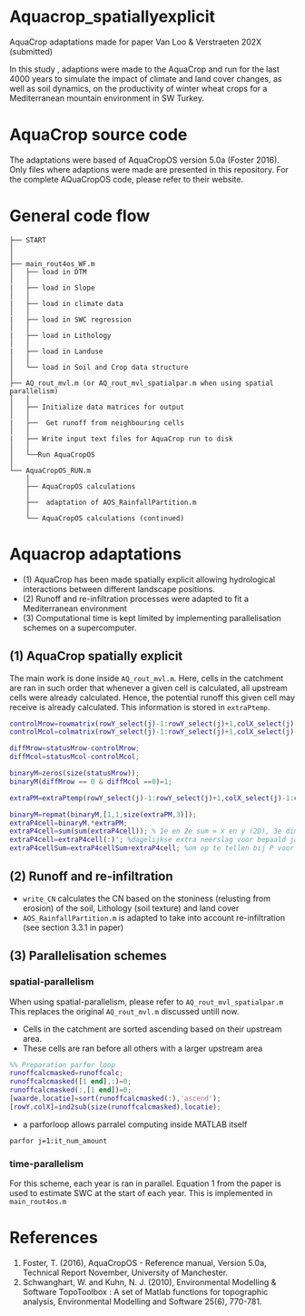 # Aquacrop_spatiallyexplicit
AquaCrop adaptations made for paper Van Loo &amp; Verstraeten 202X (submitted)

In this study , adaptions were made to the AquaCrop and run for the last 4000 years to 
simulate the impact of climate and land cover changes, as well as soil dynamics, 
on the productivity of winter wheat crops for a Mediterranean mountain environment in SW Turkey. 

# AquaCrop source code

The adaptations were based of AquaCropOS version 5.0a (Foster 2016).
Only files where adaptions were made are presented in this repository. For the complete AQuaCropOS code, please refer to their website.

# General code flow
```
├── START               
│
│
├── main_rout4os_WF.m              
│   ├── load in DTM    
│   │
|   ├── load in Slope    
│   │
|   ├── load in climate data    
│   │
|   ├── load in SWC regression    
│   │
|   ├── load in Lithology    
│   │
|   ├── load in Landuse    
│   │
│   └── load in Soil and Crop data structure
│
├── AQ_rout_mvl.m (or AQ_rout_mvl_spatialpar.m when using spatial parallelism)
│   │ 
│   ├── Initialize data matrices for output
│   │
|   ├──  Get runoff from neighbouring cells
│   │  
|   ├── Write input text files for AquaCrop run to disk  
│   │
│   └──Run AquaCropOS
│
└── AquaCropOS_RUN.m
    │ 
    ├── AquaCropOS calculations
    │
    ├──  adaptation of AOS_RainfallPartition.m
    │  
    └── AquaCropOS calculations (continued)
```
# Aquacrop adaptations
* (1) AquaCrop has been made spatially explicit allowing hydrological interactions between different
landscape positions. 
* (2) Runoff and re-infiltration processes were adapted to fit a
Mediterranean environment 
* (3) Computational time is kept limited by implementing parallelisation 
schemes on a supercomputer. 
  
 
## (1) AquaCrop spatially explicit
The main work is done inside `AQ_rout_mvl.m`. Here, cells in the catchment are ran in such order that whenever a given cell is calculated,
all upstream cells were already calculated. Hence, the potential runoff this given cell may receive is already calculated.
This information is stored in `extraPtemp`.

```Matlab
controlMrow=rowmatrix(rowY_select(j)-1:rowY_select(j)+1,colX_select(j)-1:colX_select(j)+1); % cel die je beschouwd, die zijn buren, naar waar geven ze hun afvoer? Y richting
controlMcol=colmatrix(rowY_select(j)-1:rowY_select(j)+1,colX_select(j)-1:colX_select(j)+1); % cel die je beschouwd, die zijn buren, naar waar geven ze hun afvoer? X richting

diffMrow=statusMrow-controlMrow;
diffMcol=statusMcol-controlMcol;

binaryM=zeros(size(statusMrow));
binaryM(diffMrow == 0 & diffMcol ==0)=1;

extraPM=extraPtemp(rowY_select(j)-1:rowY_select(j)+1,colX_select(j)-1:colX_select(j)+1,:); %what if this pixel is outside ctc? it shouldnt matter since its runoff will be zero and won't affect the sum of extraP (see RunTemp, outer pixels are empty)

binaryM=repmat(binaryM,[1,1,size(extraPM,3)]);
extraP4cell=binaryM.*extraPM;
extraP4cell=sum(sum(extraP4cell)); % 1e en 2e sum = x en y (2D), 3e dim blijft staan
extraP4cell=extraP4cell(:)'; %dagelijkse extra neerslag voor bepaald jaar, voor bepaalde cell (via runoff van omliggende pixels)
extraP4cellSum=extraP4cellSum+extraP4cell; %om op te tellen bij P voor de waterbalans => werkt dit in parfor?!
```
## (2) Runoff and re-infiltration

* `write_CN` calculates the CN based on the stoniness (relusting from erosion)
of the soil, Lithology (soil texture) and land cover
* `AOS_RainfallPartition.m` is adapted to take into account re-infiltration (see section 3.3.1 in paper)

## (3) Parallelisation schemes

### spatial-parallelism
When using spatial-parallelism, please refer to `AQ_rout_mvl_spatialpar.m` This replaces the original `AQ_rout_mvl.m` discussed untill now.

* Cells in the catchment are sorted ascending based on their upstream area.
* These cells are ran before all others with a larger upstream area 

```matlab
%% Preparation parfor loop
runoffcalcmasked=runoffcalc;
runoffcalcmasked([1 end],:)=0;
runoffcalcmasked(:,[1 end])=0;
[waarde,locatie]=sort(runoffcalcmasked(:),'ascend');
[rowY,colX]=ind2sub(size(runoffcalcmasked),locatie);
```
* a parforloop allows parralel computing inside MATLAB itself

`parfor j=1:it_num_amount
`
### time-parallelism

For this scheme, each year is ran in parallel. Equation 1 from the paper is used to 
estimate SWC at the start of each year. This is implemented in `main_rout4os.m`
 




# References 

1. Foster, T. (2016), AquaCropOS - Reference manual, Version 5.0a, Technical Report November, University of Manchester.
2. Schwanghart, W. and Kuhn, N. J. (2010), Environmental Modelling & Software TopoToolbox : A set of Matlab functions for topographic analysis, Environmental Modelling and Software 25(6), 770-781.